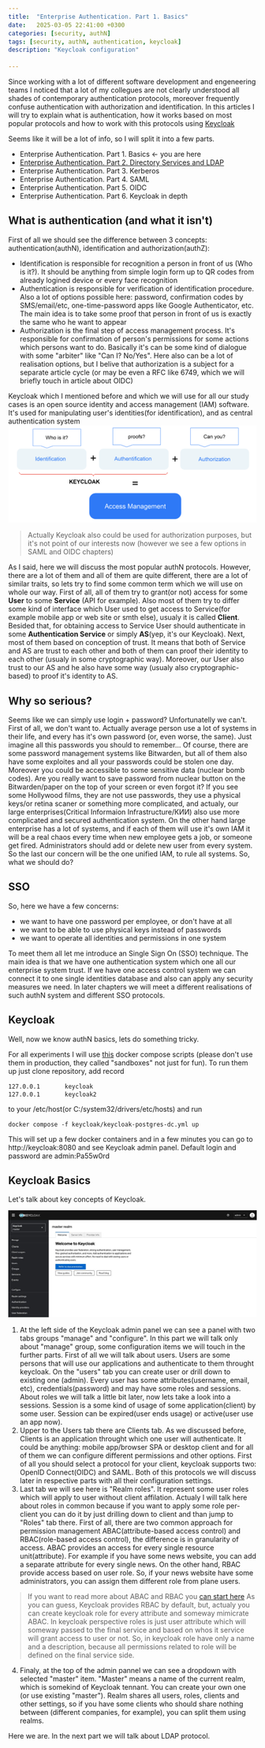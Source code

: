 ```yaml
---
title:  "Enterprise Authentication. Part 1. Basics"
date:   2025-03-05 22:41:00 +0300
categories: [security, authN]
tags: [security, authN, authentication, keycloak]
description: "Keycloak configuration"

---
```


Since working with a lot of different software development and engeneering teams I noticed that a lot of my collegues are not clearly understood all shades of contemporary authentication protocols, moreover frequently confuse authentication with authorization and identification. In this articles I will try to explain what is authentication, how it works based on most popular protocols and how to work with this protocols using [Keycloak](https://www.keycloak.org/)

Seems like it will be a lot of info, so I will split it into a few parts. 

- Enterprise Authentication. Part 1. Basics <- you are here
- [Enterprise Authentication. Part 2. Directory Services and LDAP](/posts/authn-ldap) 
- Enterprise Authentication. Part 3. Kerberos
- Enterprise Authentication. Part 4. SAML
- Enterprise Authentication. Part 5. OIDC
- Enterprise Authentication. Part 6. Keycloak in depth

## What is authentication (and what it isn't)
First of all we should see the difference between 3 concepts: authentication(authN), identification and authorization(authZ):

- Identification is responsible for recognition a person in front of us (Who is it?). It should be anything from simple login form up to QR codes from already logined device or every face recognition
- Authentication is responsible for verification of identification procedure. Also a lot of options possible here: password, confirmation codes by SMS/email/etc, one-time-password apps like Google Authenticator, etc. The main idea is to take some proof that person in front of us is exactly the same who he want to appear
- Authorization is the final step of access management process. It's responsible for confirmation of person's permissions for some actions which persons want to do. Basically it's can be some kind of dialogue with some "arbiter" like "Can I? No/Yes". Here also can be a lot of realisation options, but I belive that authorization is a subject for a separate article cycle (or may be even a RFC like 6749, which we will briefly touch in article about OIDC)

Keycloak which I mentioned before and which we will use for all our study cases is an open source identity and access management (IAM) software. It's used for manipulating user's identities(for identification), and as central authentication system
![access management](/assets/img/authn/access_management.png)
> Actually Keycloak also could be used for authorization purposes, but it's not point of our interests now (however we see a few options in SAML and OIDC chapters)

As I said, here we will discuss the most popular authN protocols. However, there are a lot of them and all of them are quite different, there are a lot of similar traits, so lets try to find some common term which we will use on whole our way. First of all, all of them try to grant(or not) access for some __User__ to some __Service__ (API for example). Also most of them try to differ some kind of interface which User used to get access to Service(for example mobile app or web site or smth else), usualy it is called __Client__. Besided that, for obtaining access to Service User should authenticate in some __Authentication Service__ or simply __AS__(yep, it's our Keycloak). Next, most of them based on conception of trust. It means that both of Service and AS are trust to each other and both of them can proof their identity to each other (usualy in some cryptographic way). Moreover, our User also trust to our AS and he also have some way (usualy also cryptographic-based) to proof it's identity to AS.


## Why so serious? 
Seems like we can simply use login + password? Unfortunatelly we can't. First of all, we don't want to. Actually average person use a lot of systems in their life, and every has it's own password (or, even worse, the same). Just imagine all  this passwords you should to remember...  Of course, there are some password management systems like Bitwarden, but all of them also have some exploites and all your passwords could be stolen one day. Moreover you could be accessible to some sensitive data (nuclear bomb codes). Are you really want to save password from nuclear button on the Bitwarden/paper on the top of your screen or even forgot it? If you see some Hollywood films, they are not use passwords, they use a physical keys/or retina scaner or something more complicated, and actualy, our large enterprises(Critical Informaion Infrastructure/КИИ) also use more complicated and secured authentication system. On the other hand large enterprise has a lot of systems, and if each of them will use it's own IAM it will be a real chaos every time when new employee gets a job, or someone get fired. Administrators should add or delete new user from every system. So the last our concern will be the one unified IAM, to rule all systems. So, what we should do?

## SSO

So, here we have a few concerns:
- we want to have one password per employee, or don't have at all
- we want to be able to use physical keys instead of passwords
- we want to operate all identities and permissions in one system

To meet them all let me introduce an Single Sign On (SSO) technique. The main idea is that we have one authentication system which one all our enterprise system trust. If we have one access control system we can connect it to one single identities database and also can apply any security measures we need. In later chapters we will meet a different realisations of such authN system and different SSO protocols.

## Keycloak
Well, now we know authN basics, lets do something tricky.

For all experiments I will use [this](https://github.com/ondator/sandboxes) docker compose scripts (please don't use them in production, they called "sandboxes" not just for fun). To run them up just clone repository, add record
```
127.0.0.1       keycloak
127.0.0.1       keycloak2
``` 
to your /etc/host(or C:/system32/drivers/etc/hosts) and run

```
docker compose -f keycloak/keycloak-postgres-dc.yml up
```

This will set up a few docker containers and in a few minutes you can go to http://keycloak:8080 and see Keycloak admin panel. Default login and password are admin:Pa55w0rd

## Keycloak Basics

Let's talk about key concepts of Keycloak.

![access management](/assets/img/authn/kc.jpg)

1. At the left side of the Keycloak admin panel we can see a panel with two tabs groups "manage" and "configure". In this part we will talk only about "manage" group, some configuration items we will touch in the further parts. First of all we will talk about users. Users are some persons that will use our applications and authenticate to them throught keycloak. On the "users" tab you can create user or drill down to existing one (admin). Every user has some attributes(username, email, etc), credentials(password) and may have some roles and sessions. About roles we will talk a little bit later, now lets take a look into a sessions. Session is a some kind of usage of some application(client) by some user. Session can be expired(user ends usage) or active(user use an app now).
2. Upper to the Users tab there are Clients tab. As we discussed before, Clients is an application throught which one user will authenticate. It could be anything: mobile app/browser SPA or desktop client and for all of them we can configure different permissions and other options. First of all you should select a protocol for your client, keycloak supports two: OpenID Connect(OIDC) and SAML. Both of this protocols we will discuss later in respective parts with all their configuration settings.
3. Last tab we will see here is "Realm roles". It represent some user roles which will apply to user without client affilation. Actualy I will talk here about roles in common because if you want to apply some role per-client you can do it by just drilling down to client and than jump to "Roles" tab there.
    First of all, there are two common approach for permission management ABAC(attribute-based access control) and RBAC(role-based access control), the difference is in granularity of access. ABAC provides an access for every single resource unit(attribute). For example if you have some news website, you can add a separate attribute for every single news. On the other hand, RBAC provide access based on user role. So, if your news website have some administrators, you can assign them different role from plane users.
> If you want to read more about ABAC and RBAC you [can start here](https://www.okta.com/identity-101/role-based-access-control-vs-attribute-based-access-control/)
As you can guess, Keycloak provides RBAC by default, but, actualy you can create keycloak role for every attribute and someway mimicrate ABAC. 
In keycloak perspective roles is just user attribute which will someway passed to the final service and based on whos it service will grant access to user or not. So, in keycloak role have only a name and a description, because all permissions related to role will be defined on the final service side.
4. Finaly, at the top of the admin pannel we can see a dropdown with selected "master" item. "Master" means a name of the current realm, which is somekind of Keycloak tennant. You can create your own one (or use existing "master"). Realm shares all users, roles, clients and other settings, so if you have some clients who should share nothing between (different companies, for example), you can split them using realms.

Here we are. In the next part we will talk about LDAP protocol.
